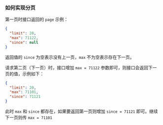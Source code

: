 ### 如何实现分页

第一页时接口返回的 `page` 示例：

```json
{
  "limit": 20,
  "max": 71122,
  "since": null
}
```

返回值的 `since` 为空表示没有上一页，`max` 不为空表示存在下一页。

请求第二页（下一页）时，接口增加 `max = 71122` 参数即可，则接口会返回下一页的值，示例如下：

```json
{
  "limit": 20,
  "max": 71101,
  "since": 71121
}
```

此时 `max` 和 `since` 都存在，如果要返回第一页则增加 `since = 71121` 即可。继续下一页则传 `max = 71101`
